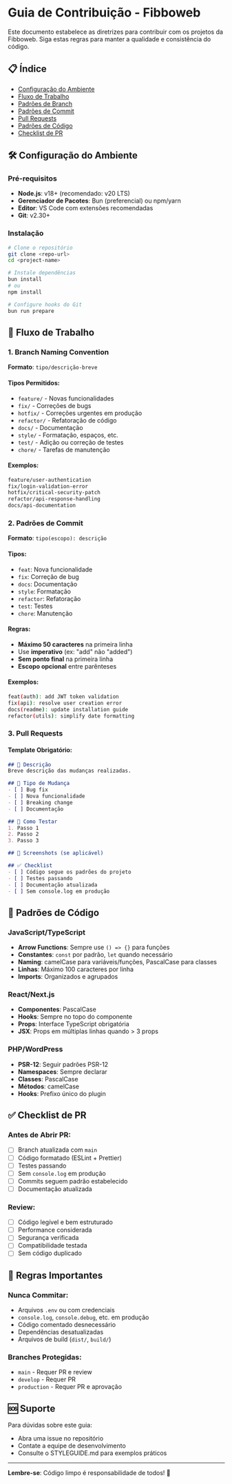 # Guia de Contribuição - Fibboweb

Este documento estabelece as diretrizes para contribuir com os projetos da Fibboweb. Siga estas regras para manter a qualidade e consistência do código.

## 📋 Índice

- [Configuração do Ambiente](#configuração-do-ambiente)
- [Fluxo de Trabalho](#fluxo-de-trabalho)
- [Padrões de Branch](#padrões-de-branch)
- [Padrões de Commit](#padrões-de-commit)
- [Pull Requests](#pull-requests)
- [Padrões de Código](#padrões-de-código)
- [Checklist de PR](#checklist-de-pr)

## 🛠️ Configuração do Ambiente

### Pré-requisitos
- **Node.js**: v18+ (recomendado: v20 LTS)
- **Gerenciador de Pacotes**: Bun (preferencial) ou npm/yarn
- **Editor**: VS Code com extensões recomendadas
- **Git**: v2.30+

### Instalação
```bash
# Clone o repositório
git clone <repo-url>
cd <project-name>

# Instale dependências
bun install
# ou
npm install

# Configure hooks do Git
bun run prepare
```

## 🌿 Fluxo de Trabalho

### 1. Branch Naming Convention

**Formato**: `tipo/descrição-breve`

#### Tipos Permitidos:
- `feature/` - Novas funcionalidades
- `fix/` - Correções de bugs
- `hotfix/` - Correções urgentes em produção
- `refactor/` - Refatoração de código
- `docs/` - Documentação
- `style/` - Formatação, espaços, etc.
- `test/` - Adição ou correção de testes
- `chore/` - Tarefas de manutenção

#### Exemplos:
```bash
feature/user-authentication
fix/login-validation-error
hotfix/critical-security-patch
refactor/api-response-handling
docs/api-documentation
```

### 2. Padrões de Commit

**Formato**: `tipo(escopo): descrição`

#### Tipos:
- `feat`: Nova funcionalidade
- `fix`: Correção de bug
- `docs`: Documentação
- `style`: Formatação
- `refactor`: Refatoração
- `test`: Testes
- `chore`: Manutenção

#### Regras:
- **Máximo 50 caracteres** na primeira linha
- Use **imperativo** (ex: "add" não "added")
- **Sem ponto final** na primeira linha
- **Escopo opcional** entre parênteses

#### Exemplos:
```bash
feat(auth): add JWT token validation
fix(api): resolve user creation error
docs(readme): update installation guide
refactor(utils): simplify date formatting
```

### 3. Pull Requests

#### Template Obrigatório:
```markdown
## 📝 Descrição
Breve descrição das mudanças realizadas.

## 🔗 Tipo de Mudança
- [ ] Bug fix
- [ ] Nova funcionalidade
- [ ] Breaking change
- [ ] Documentação

## 🧪 Como Testar
1. Passo 1
2. Passo 2
3. Passo 3

## 📸 Screenshots (se aplicável)

## ✅ Checklist
- [ ] Código segue os padrões do projeto
- [ ] Testes passando
- [ ] Documentação atualizada
- [ ] Sem console.log em produção
```

## 📏 Padrões de Código

### JavaScript/TypeScript
- **Arrow Functions**: Sempre use `() => {}` para funções
- **Constantes**: `const` por padrão, `let` quando necessário
- **Naming**: camelCase para variáveis/funções, PascalCase para classes
- **Linhas**: Máximo 100 caracteres por linha
- **Imports**: Organizados e agrupados

### React/Next.js
- **Componentes**: PascalCase
- **Hooks**: Sempre no topo do componente
- **Props**: Interface TypeScript obrigatória
- **JSX**: Props em múltiplas linhas quando > 3 props

### PHP/WordPress
- **PSR-12**: Seguir padrões PSR-12
- **Namespaces**: Sempre declarar
- **Classes**: PascalCase
- **Métodos**: camelCase
- **Hooks**: Prefixo único do plugin

## ✅ Checklist de PR

### Antes de Abrir PR:
- [ ] Branch atualizada com `main`
- [ ] Código formatado (ESLint + Prettier)
- [ ] Testes passando
- [ ] Sem `console.log` em produção
- [ ] Commits seguem padrão estabelecido
- [ ] Documentação atualizada

### Review:
- [ ] Código legível e bem estruturado
- [ ] Performance considerada
- [ ] Segurança verificada
- [ ] Compatibilidade testada
- [ ] Sem código duplicado

## 🚫 Regras Importantes

### Nunca Commitar:
- Arquivos `.env` ou com credenciais
- `console.log`, `console.debug`, etc. em produção
- Código comentado desnecessário
- Dependências desatualizadas
- Arquivos de build (`dist/`, `build/`)

### Branches Protegidas:
- `main` - Requer PR e review
- `develop` - Requer PR
- `production` - Requer PR e aprovação

## 🆘 Suporte

Para dúvidas sobre este guia:
- Abra uma issue no repositório
- Contate a equipe de desenvolvimento
- Consulte o STYLEGUIDE.md para exemplos práticos

---

**Lembre-se**: Código limpo é responsabilidade de todos! 🚀
